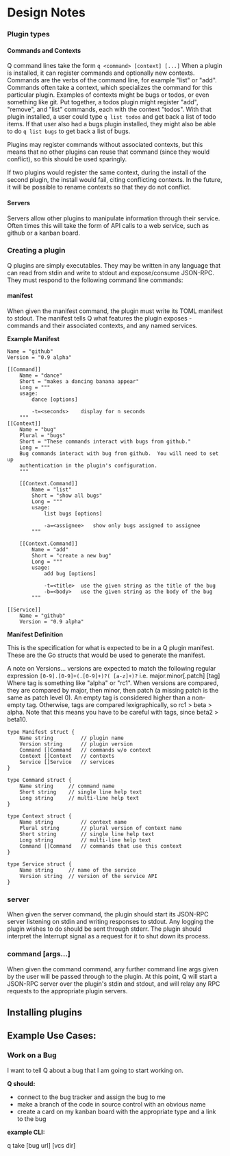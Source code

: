 # Design Notes

### Plugin types

#### Commands and Contexts

Q command lines take the form `q <command> [context] [...]`  When a plugin is
installed, it can register commands and optionally new contexts.  Commands
are the verbs of the command line, for example "list" or "add".  Commands often
take a context, which specializes the command for this particular plugin.
Examples of contexts might be bugs or todos, or even something like git.  Put
together, a todos plugin might register "add", "remove", and "list" commands,
each with the context "todos".  With that plugin installed, a user could type `q
list todos` and get back a list of todo items.  If that user also had a bugs
plugin installed, they might also be able to do `q list bugs` to get back a list
of bugs.

Plugins may register commands without associated contexts, but this means that
no other plugins can reuse that command (since they would conflict), so this
should be used sparingly.

If two plugins would register the same context, during the install of the second
plugin, the install would fail, citing conflicting contexts.  In the future, it
will be possible to rename contexts so that they do not conflict.


#### Servers

Servers allow other plugins to manipulate information through their service.
Often times this will take the form of API calls to a web service, such as
github or a kanban board.


### Creating a plugin

Q plugins are simply executables. They may be written in any language that can
read from stdin and write to stdout and expose/consume JSON-RPC.  They must
respond to the following command line commands:

#### manifest

When given the manifest command, the plugin must write its TOML manifest to
stdout.  The manifest tells Q what features the plugin exposes - commands and
their associated contexts, and any named services.

**Example Manifest**

	Name = "github"
	Version = "0.9 alpha"

	[[Command]]
		Name = "dance"
		Short = "makes a dancing banana appear"
		Long = """
		usage:
			dance [options]

			-t=<seconds> 	display for n seconds
		"""
	[[Context]]
	    Name = "bug"
	    Plural = "bugs"
	    Short = "These commands interact with bugs from github."
	    Long = """
	    Bug commands interact with bug from github.  You will need to set up 
	    authentication in the plugin's configuration.
	    """

		[[Context.Command]]
			Name = "list"
			Short = "show all bugs"
			Long = """
			usage:
				list bugs [options]

				-a=<assignee> 	show only bugs assigned to assignee
			"""

		[[Context.Command]]
			Name = "add"
			Short = "create a new bug"
			Long = """
			usage:
				add bug [options]

				-t=<title> 	use the given string as the title of the bug
				-b=<body> 	use the given string as the body of the bug
			"""

	[[Service]]
		Name = "github"
		Version = "0.9 alpha"

**Manifest Definition**

This is the specification for what is expected to be in a Q plugin manifest.
These are the Go structs that would be used to generate the manifest.

A note on Versions... versions are expected to match the following regular
expression `[0-9].[0-9]+(.[0-9]+)?( [a-z]+)?`  i.e. major.minor[.patch] [tag]
Where tag is something like "alpha" or "rc1".  When versions are compared, they
are compared by major, then minor, then patch (a missing patch is the same as
patch level 0).  An empty tag is considered higher than a non-empty tag.
Otherwise, tags are compared lexigraphically, so rc1 > beta > alpha.  Note that
this means you have to be careful with tags, since beta2 > beta10.

	type Manifest struct {
		Name string 		// plugin name
		Version string 		// plugin version
		Command []Command 	// commands w/o context
		Context []Context 	// contexts 
		Service []Service 	// services
	}

	type Command struct {
		Name string 	// command name
		Short string 	// single line help text
		Long string 	// multi-line help text
	}

	type Context struct {
		Name string 		// context name
		Plural string 		// plural version of context name
		Short string 		// single line help text
		Long string 		// multi-line help text
		Command []Command 	// commands that use this context
	}

	type Service struct {
		Name string 	// name of the service
		Version string 	// version of the service API
	}

### server

When given the server command, the plugin should start its JSON-RPC server
listening on stdin and writing responses to stdout.  Any logging the plugin
wishes to do should be sent through stderr.  The plugin should interpret the
Interrupt signal as a request for it to shut down its process.

### command [args...]

When given the command command, any further command line args given by the user
will be passed through to the plugin.  At this point, Q will start a JSON-RPC
server over the plugin's stdin and stdout, and will relay any RPC requests to
the appropriate plugin servers.  

## Installing plugins





## Example Use Cases:

### Work on a Bug

I want to tell Q about a bug that I am going to start working on.  

**Q should:**

- connect to the bug tracker and assign the bug to me
- make a branch of the code in source control with an obvious name
- create a card on my kanban board with the appropriate type and a link to the bug

**example CLI:**

q take [bug url] [vcs dir]

